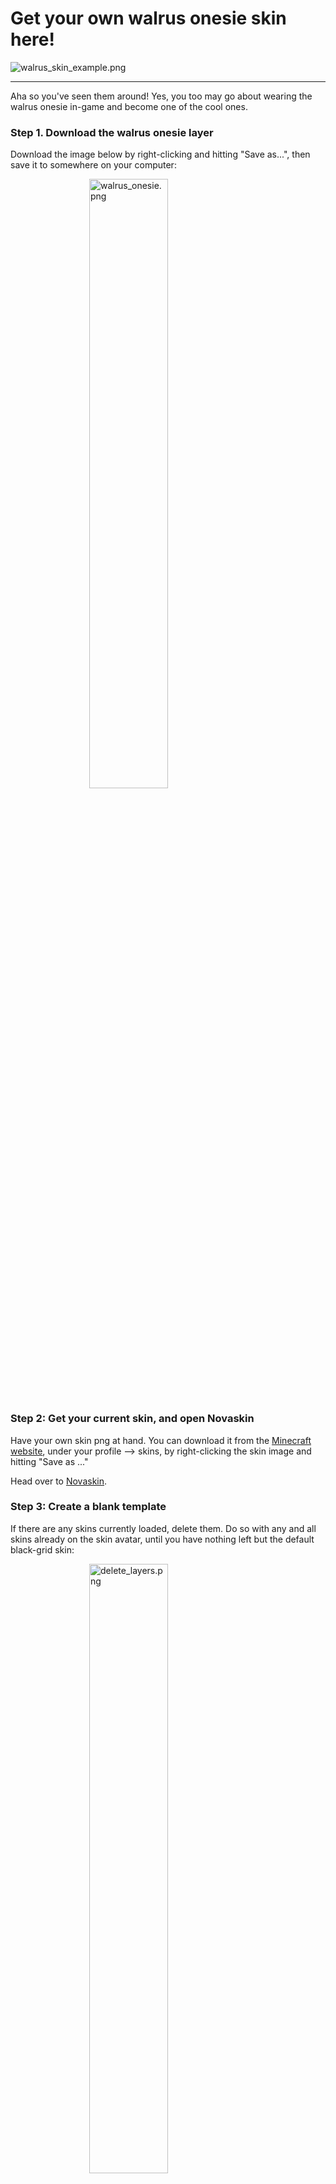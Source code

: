 # **Get your own walrus onesie skin here!**

<img src="https://drive.google.com/uc?export=view&id=12gKYa4MkQqo-MJ1pVpzT3OOkqbF-JUrf" alt="walrus_skin_example.png" style="max-width: 100%">

-------------------

Aha so you've seen them around! Yes, you too may go about wearing the walrus onesie in-game and become one of the cool ones.

### **Step 1. Download the walrus onesie layer**

Download the image below by right-clicking and hitting "Save as...", then save it to somewhere on your computer:

<img src="https://drive.google.com/uc?export=view&id=1rKMJKvHzXrW7nV9Mb4dLaZMlIUW5aMUf" alt="walrus_onesie.png" style="display: block; margin-left: auto; margin-right: auto; width: 50%; image-rendering: pixelated;">

### **Step 2: Get your current skin, and open Novaskin**

Have your own skin png at hand. You can download it from the [Minecraft website](https://minecraft.net), under your profile --> skins, by right-clicking the skin image and hitting "Save as ..."

Head over to [Novaskin](https://minecraft.novaskin.me/).

### **Step 3: Create a blank template**

If there are any skins currently loaded, delete them. Do so with any and all skins already on the skin avatar, until you have nothing left but the default black-grid skin:

<img src="https://drive.google.com/uc?export=view&id=1BQFwooBKja_HB28hs1AdPnHwWXN2fQu_" alt="delete_layers.png" style="display: block; margin-left: auto; margin-right: auto; width: 50%; image-rendering: pixelated;">

### **Step 4: Upload your skin**

To upload your skin, click the "Open" button on the top-left corner of the screen, and find your skin PNG which you've downloaded from the Minecraft website. You can also drag-and-drop your Minecraft skin PNG directly onto the Novaskin template to upload it.

<img src="https://drive.google.com/uc?export=view&id=120807G1ayMFhhqhWQ97A_GdOFk3TN1dE" alt="upload_my_skin.png" style="display: block; margin-left: auto; margin-right: auto; width: 50%;">

### **Step 5: Upload the Walrus skin over yours**

Same idea, click "Open" to upload the walrus_onesie.png that you've downloaded from above, or drag-and-drop it directly.

<img src="https://drive.google.com/uc?export=view&id=1QfHSxPrkbL6QP5NNOD6JCRrUdgAdKeaD" alt="walrus_and_me.png" style="display: block; margin-left: auto; margin-right: auto; width: 50%;">

Make sure the walrus_onesie.png template is below your skin's template, on the top-right "layers" corner of the Novaskin screen. This will ensure that your skin is a layer beneath the walrus onesie, which is what we want.

### **Step 6: Download your new skin and apply!**

Click the "Save" button on the top right of the screen, download your new skin PNG file by right-clicking -> "Save file as...", and then upload it onto your Minecraft profile, on the Minecraft website.

You can also directly click the "Apply" button on the top right, which will lead you to your Minecraft profile: click the green "Upload" button.

You're all set! Flaunt your onesie to your friends and tell them that all the cool kids have tusks and flippers.
